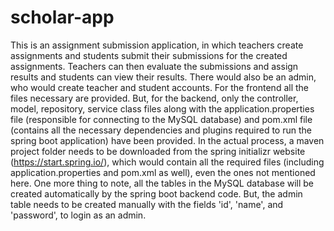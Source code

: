 # scholar-app
This is an assignment submission application, in which teachers create assignments and students submit their submissions for the created assignments. Teachers can then evaluate the submissions and assign results and students can view their results. There would also be an admin, who would create teacher and student accounts.
For the frontend all the files necessary are provided. But, for the backend, only the controller, model, repository, service class files along with the application.properties file (responsible for connecting to the MySQL database) and pom.xml file (contains all the necessary dependencies and plugins required to run the spring boot application) have been provided. 
In the actual process, a maven project folder needs to be downloaded from the spring initializr website (https://start.spring.io/), which would contain all the required files (including application.properties and pom.xml as well), even the ones not mentioned here.
One more thing to note, all the tables in the MySQL database will be created automatically by the spring boot backend code. But, the admin table needs to be created manually with the fields 'id', 'name', and 'password', to login as an admin.
